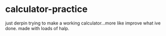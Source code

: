 # calculator-practice
just derpin trying to make a working calculator...more like improve what ive done. made with loads of halp. 
